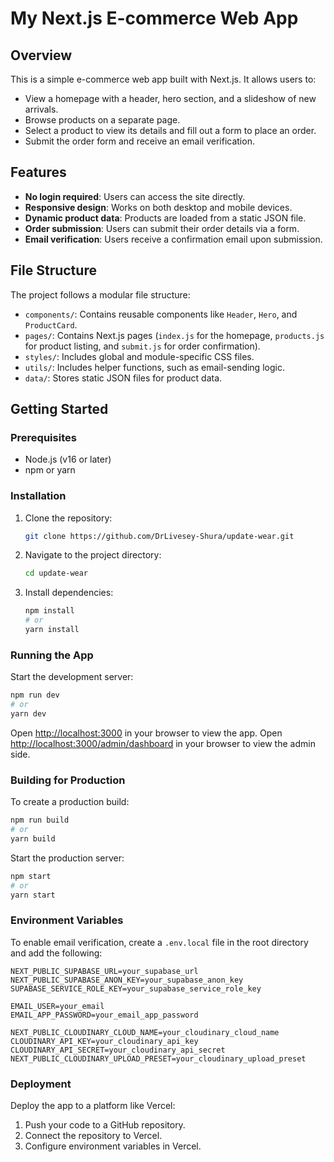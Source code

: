 # My Next.js E-commerce Web App

## Overview

This is a simple e-commerce web app built with Next.js. It allows users to:

- View a homepage with a header, hero section, and a slideshow of new arrivals.
- Browse products on a separate page.
- Select a product to view its details and fill out a form to place an order.
- Submit the order form and receive an email verification.

## Features

- **No login required**: Users can access the site directly.
- **Responsive design**: Works on both desktop and mobile devices.
- **Dynamic product data**: Products are loaded from a static JSON file.
- **Order submission**: Users can submit their order details via a form.
- **Email verification**: Users receive a confirmation email upon submission.

## File Structure

The project follows a modular file structure:

- `components/`: Contains reusable components like `Header`, `Hero`, and `ProductCard`.
- `pages/`: Contains Next.js pages (`index.js` for the homepage, `products.js` for product listing, and `submit.js` for order confirmation).
- `styles/`: Includes global and module-specific CSS files.
- `utils/`: Includes helper functions, such as email-sending logic.
- `data/`: Stores static JSON files for product data.

## Getting Started

### Prerequisites

- Node.js (v16 or later)
- npm or yarn

### Installation

1. Clone the repository:

   ```bash
   git clone https://github.com/DrLivesey-Shura/update-wear.git
   ```

2. Navigate to the project directory:

   ```bash
   cd update-wear
   ```

3. Install dependencies:
   ```bash
   npm install
   # or
   yarn install
   ```

### Running the App

Start the development server:

```bash
npm run dev
# or
yarn dev
```

Open [http://localhost:3000](http://localhost:3000) in your browser to view the app.
Open [http://localhost:3000/admin/dashboard](http://localhost:3000/admin/dashboard) in your browser to view the admin side.

### Building for Production

To create a production build:

```bash
npm run build
# or
yarn build
```

Start the production server:

```bash
npm start
# or
yarn start
```

### Environment Variables

To enable email verification, create a `.env.local` file in the root directory and add the following:

```env
NEXT_PUBLIC_SUPABASE_URL=your_supabase_url
NEXT_PUBLIC_SUPABASE_ANON_KEY=your_supabase_anon_key
SUPABASE_SERVICE_ROLE_KEY=your_supabase_service_role_key

EMAIL_USER=your_email
EMAIL_APP_PASSWORD=your_email_app_password

NEXT_PUBLIC_CLOUDINARY_CLOUD_NAME=your_cloudinary_cloud_name
CLOUDINARY_API_KEY=your_cloudinary_api_key
CLOUDINARY_API_SECRET=your_cloudinary_api_secret
NEXT_PUBLIC_CLOUDINARY_UPLOAD_PRESET=your_cloudinary_upload_preset
```

### Deployment

Deploy the app to a platform like Vercel:

1. Push your code to a GitHub repository.
2. Connect the repository to Vercel.
3. Configure environment variables in Vercel.

